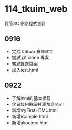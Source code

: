 # 114_tkuim_web
資管3C 網路程式設計

## 0916
- 完成 Github 倉庫建立
- 嘗試 git clone 專案
- 嘗試推送檔案
- 加入test.html

## 0922
- 了解html的基本標籤
- 學習如何將圖片添加進html
- 新增myFirstHTML.html
- 新增example.html
- 新增aboutme.html